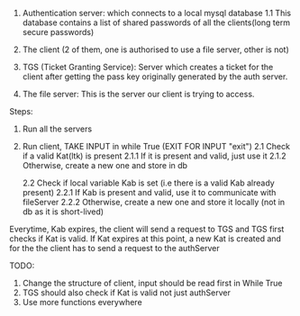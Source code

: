 1. Authentication server: which connects to a local mysql database
    1.1 This database contains a list of shared passwords of all the clients(long term secure passwords)

2. The client (2 of them, one is authorised to use a file server, other is not)

3. TGS (Ticket Granting Service): Server which creates a ticket for the client after getting the pass key originally generated by the auth server.

4. The file server: This is the server our client is trying to access.
    

Steps:
1. Run all the servers
2. Run client, 
    TAKE INPUT in while True (EXIT FOR INPUT "exit")
    2.1 Check if a valid Kat(ltk) is present
        2.1.1 If it is present and valid, just use it
        2.1.2 Otherwise, create a new one and store in db

    2.2 Check if local variable Kab is set (i.e there is a valid Kab already present)
        2.2.1 If Kab is present and valid, use it to communicate with fileServer
        2.2.2 Otherwise, create a new one and store it locally (not in db as it is short-lived)

Everytime, Kab expires, the client will send a request to TGS and TGS first checks if Kat is valid. If Kat expires at this point, a new Kat is created and for the the client has to send a request to the authServer

TODO: 
1. Change the structure of client, input should be read first in While True
2. TGS should also check if Kat is valid not just authServer
3. Use more functions everywhere